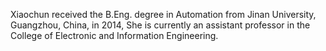 Xiaochun received the B.Eng. degree in Automation from Jinan University, Guangzhou, China, in 2014, 
She is currently an assistant professor in the College of Electronic and Information Engineering. 

